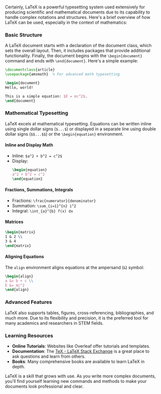 Certainly, LaTeX is a powerful typesetting system used extensively for producing scientific and mathematical documents due to its capability to handle complex notations and structures. Here's a brief overview of how LaTeX can be used, especially in the context of mathematics:

### Basic Structure

A LaTeX document starts with a declaration of the document class, which sets the overall layout. Then, it includes packages that provide additional functionality. Finally, the document begins with the `\begin{document}` command and ends with `\end{document}`. Here's a simple example:

```latex
\documentclass{article}
\usepackage{amsmath}  % For advanced math typesetting

\begin{document}
Hello, world!

This is a simple equation: $E = mc^2$.
\end{document}
```

### Mathematical Typesetting

LaTeX excels at mathematical typesetting. Equations can be written inline using single dollar signs (`$...$`) or displayed in a separate line using double dollar signs (`$$...$$`) or the `\begin{equation}` environment.

#### Inline and Display Math

- Inline: `$a^2 + b^2 = c^2$`
- Display: 
  ```latex
  \begin{equation}
  a^2 + b^2 = c^2
  \end{equation}
  ```

#### Fractions, Summations, Integrals

- Fractions: `\frac{numerator}{denominator}`
- Summation: `\sum_{i=1}^{n} i^2`
- Integral: `\int_{a}^{b} f(x) dx`

#### Matrices

```latex
\begin{matrix}
1 & 2 \\
3 & 4
\end{matrix}
```

#### Aligning Equations

The `align` environment aligns equations at the ampersand (`&`) symbol:

```latex
\begin{align}
a &= b + c \\
E &= mc^2
\end{align}
```

### Advanced Features

LaTeX also supports tables, figures, cross-referencing, bibliographies, and much more. Due to its flexibility and precision, it is the preferred tool for many academics and researchers in STEM fields.

### Learning Resources

- **Online Tutorials**: Websites like Overleaf offer tutorials and templates.
- **Documentation**: The [TeX - LaTeX Stack Exchange](https://tex.stackexchange.com/) is a great place to ask questions and learn from others.
- **Books**: Many comprehensive books are available to learn LaTeX in depth.

LaTeX is a skill that grows with use. As you write more complex documents, you'll find yourself learning new commands and methods to make your documents look professional and clear.